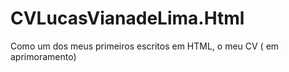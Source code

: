 # CVLucasVianadeLima.Html
Como um dos meus primeiros escritos em HTML, o meu CV ( em aprimoramento)
